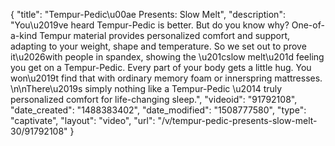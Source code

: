 {
    "title": "Tempur-Pedic\u00ae Presents: Slow Melt",
    "description": "You\u2019ve heard Tempur-Pedic is better. But do you know why? One-of-a-kind Tempur material provides personalized comfort and support, adapting to your weight, shape and temperature. So we set out to prove it\u2026with people in spandex, showing the \u201cslow melt\u201d feeling you get on a Tempur-Pedic. Every part of your body gets a little hug. You won\u2019t find that with ordinary memory foam or innerspring mattresses. \n\nThere\u2019s simply nothing like a Tempur-Pedic \u2014 truly personalized comfort for life-changing sleep.",
    "videoid": "91792108",
    "date_created": "1488383402",
    "date_modified": "1508777580",
    "type": "captivate",
    "layout": "video",
    "url": "\/v\/tempur-pedic-presents-slow-melt-30\/91792108"
}